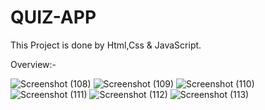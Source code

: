 # QUIZ-APP
This Project is done by Html,Css & JavaScript.

Overview:-

![Screenshot (108)](https://github.com/user-attachments/assets/d83fd086-df8c-486c-b24e-3b3df06de246)
![Screenshot (109)](https://github.com/user-attachments/assets/01f7afed-f041-4e6a-97cb-83ee1680736b)
![Screenshot (110)](https://github.com/user-attachments/assets/df5ecaa1-375e-448b-9e06-fb56a2a8b6d0)
![Screenshot (111)](https://github.com/user-attachments/assets/cc1d976e-33fe-4eca-aaa1-5ce649cde57a)
![Screenshot (112)](https://github.com/user-attachments/assets/a1bad6b0-659a-44a6-b20a-8e7f6b466603)
![Screenshot (113)](https://github.com/user-attachments/assets/71d60fcd-c46c-4987-8a25-9483e24975f9)








